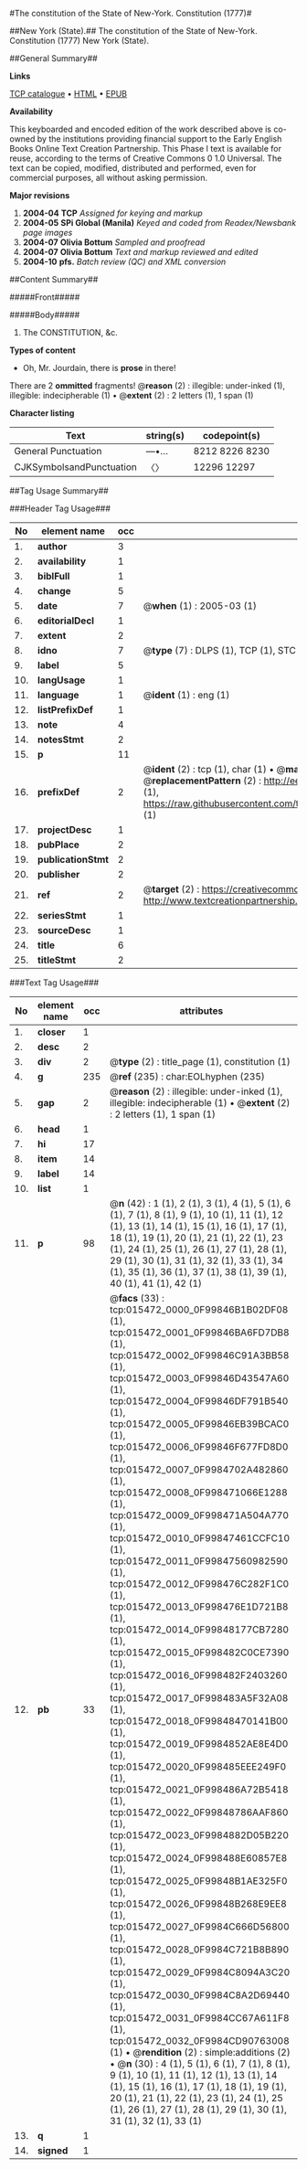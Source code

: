 #The constitution of the State of New-York. Constitution (1777)#

##New York (State).##
The constitution of the State of New-York.
Constitution (1777)
New York (State).

##General Summary##

**Links**

[TCP catalogue](http://www.ota.ox.ac.uk/tcp/)  • 
[HTML](http://tei.it.ox.ac.uk/tcp/Texts-HTML/free/N12/N12265.html)  • 
[EPUB](http://tei.it.ox.ac.uk/tcp/Texts-EPUB/free/N12/N12265.epub)

**Availability**

This keyboarded and encoded edition of the
	       work described above is co-owned by the institutions
	       providing financial support to the Early English Books
	       Online Text Creation Partnership. This Phase I text is
	       available for reuse, according to the terms of Creative
	       Commons 0 1.0 Universal. The text can be copied,
	       modified, distributed and performed, even for
	       commercial purposes, all without asking permission.

**Major revisions**

1. __2004-04__ __TCP__ *Assigned for keying and markup*
1. __2004-05__ __SPi Global (Manila)__ *Keyed and coded from Readex/Newsbank page images*
1. __2004-07__ __Olivia Bottum__ *Sampled and proofread*
1. __2004-07__ __Olivia Bottum__ *Text and markup reviewed and edited*
1. __2004-10__ __pfs.__ *Batch review (QC) and XML conversion*

##Content Summary##

#####Front#####

#####Body#####

1. The CONSTITUTION, &c.

**Types of content**

  * Oh, Mr. Jourdain, there is **prose** in there!

There are 2 **ommitted** fragments! 
 @__reason__ (2) : illegible: under-inked (1), illegible: indecipherable (1)  •  @__extent__ (2) : 2 letters (1), 1 span (1)

**Character listing**


|Text|string(s)|codepoint(s)|
|---|---|---|
|General Punctuation|—•…|8212 8226 8230|
|CJKSymbolsandPunctuation|〈〉|12296 12297|

##Tag Usage Summary##

###Header Tag Usage###

|No|element name|occ|attributes|
|---|---|---|---|
|1.|__author__|3||
|2.|__availability__|1||
|3.|__biblFull__|1||
|4.|__change__|5||
|5.|__date__|7| @__when__ (1) : 2005-03 (1)|
|6.|__editorialDecl__|1||
|7.|__extent__|2||
|8.|__idno__|7| @__type__ (7) : DLPS (1), TCP (1), STC (2), NOTIS (1), IMAGE-SET (1), EVANS-CITATION (1)|
|9.|__label__|5||
|10.|__langUsage__|1||
|11.|__language__|1| @__ident__ (1) : eng (1)|
|12.|__listPrefixDef__|1||
|13.|__note__|4||
|14.|__notesStmt__|2||
|15.|__p__|11||
|16.|__prefixDef__|2| @__ident__ (2) : tcp (1), char (1)  •  @__matchPattern__ (2) : ([0-9\-]+):([0-9IVX]+) (1), (.+) (1)  •  @__replacementPattern__ (2) : http://eebo.chadwyck.com/downloadtiff?vid=$1&page=$2 (1), https://raw.githubusercontent.com/textcreationpartnership/Texts/master/tcpchars.xml#$1 (1)|
|17.|__projectDesc__|1||
|18.|__pubPlace__|2||
|19.|__publicationStmt__|2||
|20.|__publisher__|2||
|21.|__ref__|2| @__target__ (2) : https://creativecommons.org/publicdomain/zero/1.0/ (1), http://www.textcreationpartnership.org/docs/. (1)|
|22.|__seriesStmt__|1||
|23.|__sourceDesc__|1||
|24.|__title__|6||
|25.|__titleStmt__|2||


###Text Tag Usage###

|No|element name|occ|attributes|
|---|---|---|---|
|1.|__closer__|1||
|2.|__desc__|2||
|3.|__div__|2| @__type__ (2) : title_page (1), constitution (1)|
|4.|__g__|235| @__ref__ (235) : char:EOLhyphen (235)|
|5.|__gap__|2| @__reason__ (2) : illegible: under-inked (1), illegible: indecipherable (1)  •  @__extent__ (2) : 2 letters (1), 1 span (1)|
|6.|__head__|1||
|7.|__hi__|17||
|8.|__item__|14||
|9.|__label__|14||
|10.|__list__|1||
|11.|__p__|98| @__n__ (42) : 1 (1), 2 (1), 3 (1), 4 (1), 5 (1), 6 (1), 7 (1), 8 (1), 9 (1), 10 (1), 11 (1), 12 (1), 13 (1), 14 (1), 15 (1), 16 (1), 17 (1), 18 (1), 19 (1), 20 (1), 21 (1), 22 (1), 23 (1), 24 (1), 25 (1), 26 (1), 27 (1), 28 (1), 29 (1), 30 (1), 31 (1), 32 (1), 33 (1), 34 (1), 35 (1), 36 (1), 37 (1), 38 (1), 39 (1), 40 (1), 41 (1), 42 (1)|
|12.|__pb__|33| @__facs__ (33) : tcp:015472_0000_0F99846B1B02DF08 (1), tcp:015472_0001_0F99846BA6FD7DB8 (1), tcp:015472_0002_0F99846C91A3BB58 (1), tcp:015472_0003_0F99846D43547A60 (1), tcp:015472_0004_0F99846DF791B540 (1), tcp:015472_0005_0F99846EB39BCAC0 (1), tcp:015472_0006_0F99846F677FD8D0 (1), tcp:015472_0007_0F9984702A482860 (1), tcp:015472_0008_0F998471066E1288 (1), tcp:015472_0009_0F998471A504A770 (1), tcp:015472_0010_0F99847461CCFC10 (1), tcp:015472_0011_0F99847560982590 (1), tcp:015472_0012_0F998476C282F1C0 (1), tcp:015472_0013_0F998476E1D721B8 (1), tcp:015472_0014_0F99848177CB7280 (1), tcp:015472_0015_0F998482C0CE7390 (1), tcp:015472_0016_0F998482F2403260 (1), tcp:015472_0017_0F998483A5F32A08 (1), tcp:015472_0018_0F99848470141B00 (1), tcp:015472_0019_0F9984852AE8E4D0 (1), tcp:015472_0020_0F998485EEE249F0 (1), tcp:015472_0021_0F998486A72B5418 (1), tcp:015472_0022_0F99848786AAF860 (1), tcp:015472_0023_0F9984882D05B220 (1), tcp:015472_0024_0F998488E60857E8 (1), tcp:015472_0025_0F99848B1AE325F0 (1), tcp:015472_0026_0F99848B268E9EE8 (1), tcp:015472_0027_0F9984C666D56800 (1), tcp:015472_0028_0F9984C721B8B890 (1), tcp:015472_0029_0F9984C8094A3C20 (1), tcp:015472_0030_0F9984C8A2D69440 (1), tcp:015472_0031_0F9984CC67A611F8 (1), tcp:015472_0032_0F9984CD90763008 (1)  •  @__rendition__ (2) : simple:additions (2)  •  @__n__ (30) : 4 (1), 5 (1), 6 (1), 7 (1), 8 (1), 9 (1), 10 (1), 11 (1), 12 (1), 13 (1), 14 (1), 15 (1), 16 (1), 17 (1), 18 (1), 19 (1), 20 (1), 21 (1), 22 (1), 23 (1), 24 (1), 25 (1), 26 (1), 27 (1), 28 (1), 29 (1), 30 (1), 31 (1), 32 (1), 33 (1)|
|13.|__q__|1||
|14.|__signed__|1||

